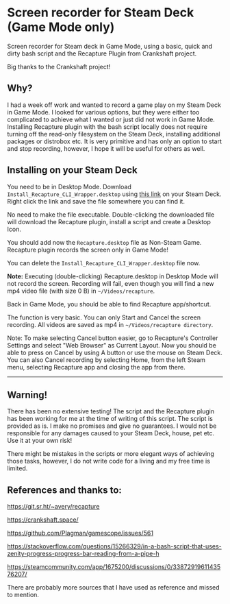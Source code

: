 # Screen recorder for Steam Deck (Game Mode only)
Screen recorder for Steam deck in Game Mode, using a basic, quick and dirty bash script and the Recapture Plugin from Crankshaft project.

Big thanks to the Crankshaft project!


## Why?

I had a week off work and wanted to record a game play on my Steam Deck in Game Mode. I looked for various options, but they were either too complicated to achieve what I wanted or just did not work in Game Mode. Installing Recapture plugin with the bash script locally does not require turning off the read-only filesystem on the Steam Deck, installing additional packages or distrobox etc. It is very primitive and has only an option to start and stop recording, however, I hope it will be useful for others as well.


## Installing on your Steam Deck

You need to be in Desktop Mode.
Download `Install_Recapture_CLI_Wrapper.desktop` using [this link](https://raw.githubusercontent.com/m-rzb/Screen-recorder-for-steamdeck/main/Install%20Recapture%20CLI%20Wrapper.desktop) on your Steam Deck. Right click the link and save the file somewhere you can find it. 

No need to make the file executable. Double-clicking the downloaded file will download the Recapture plugin, install a script and create a Desktop Icon. 

You should add now the `Recapture.desktop` file as Non-Steam Game. Recapture plugin records the screen only in Game Mode!

You can delete the `Install_Recapture_CLI_Wrapper.desktop` file now.

**Note:** Executing (double-clicking) Recapture.desktop in Desktop Mode will not record the screen. Recording will fail, even though you will find a new mp4 video file (with size 0 B) in `~/Videos/recapture`.

Back in Game Mode, you should be able to find Recapture app/shortcut. 

The function is very basic. You can only Start and Cancel the screen recording. All videos are saved as mp4 in `~/Videos/recapture directory`.

Note: To make selecting Cancel button easier, go to Recapture's Controller Settings and select "Web Browser" as Current Layout. Now you should be able to press on Cancel by using A button or use the mouse on Steam Deck. You can also Cancel recording by selecting Home, from the left Steam menu, selecting Recapture app and closing the app from there.


------------
 
## Warning!

There has been no extensive testing! The script and the Recapture plugin has been working for me at the time of writing of this script. The script is provided as is. I make no promises and give no guarantees. I would not be responsible for any damages caused to your Steam Deck, house, pet etc. Use it at your own risk!

There might be mistakes in the scripts or more elegant ways of achieving those tasks, however, I do not write code for a living and my free time is limited.


## References and thanks to:

https://git.sr.ht/~avery/recapture

https://crankshaft.space/

https://github.com/Plagman/gamescope/issues/561

https://stackoverflow.com/questions/15266329/in-a-bash-script-that-uses-zenity-progress-progress-bar-reading-from-a-pipe-h

https://steamcommunity.com/app/1675200/discussions/0/3387291961143576207/


There are probably more sources that I have used as reference and missed to mention.
